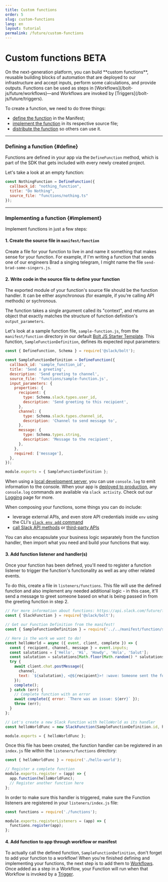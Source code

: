 ```yaml
---
title: Custom functions
order: 5
slug: custom-functions
lang: en
layout: tutorial
permalink: /future/custom-functions
---
```

# Custom functions <span class="label-beta">BETA</span>

<div class="section-content">
On the next-generation platform, you can build **custom functions**, reusable building blocks of automation that are deployed to our infrastructure and accept inputs, perform some calculations, and provide outputs. Functions can be used as steps in [Workflows](/bolt-js/future/workflows)&mdash;and Workflows are invoked by [Triggers](/bolt-js/future/triggers).

To create a function, we need to do three things: 
- [define the function](#define) in the Manifest;
- [implement the function](#implement) in its respective source file;
- [distribute the function](#distribute) so others can use it.
</div>

---

### Defining a function {#define}
Functions are defined in your app via the `DefineFunction` method, which is part of the SDK that gets included with every newly created project.

Let's take a look at an empty function:
```js
const NothingFunction = DefineFunction({
  callback_id: "nothing_function",
  title: "Do Nothing",
  source_file: "functions/nothing.ts"
});
```



---

### Implementing a function {#implement}

Implement functions in just a few steps:

#### 1. Create the source file in `manifest/function`
Create a file for your function to live in and name it something that makes sense for your function. For example, if I'm writing a function that sends one of our engineers Brad a singing telegram, I might name the file `send-brad-some-singers.js`.

#### 2. Write code in the source file to define your function
The exported module of your function's source file should be the function handler. It can be either asynchronous (for example, if you're calling API methods) or sychronous.

The function takes a single argument called its "context", and returns an object that exactly matches the structure of function definition's `output_parameters`.

Let's look at a sample function file, `sample-function.js`, from the `manifest/function` directory in our default [Bolt JS Starter Template](https://github.com/slack-samples/bolt-js-starter-template/tree/future). This function, `SampleFunctionDefinition`, defines its expected input parameters:
```js
const { DefineFunction, Schema } = require('@slack/bolt');

const SampleFunctionDefinition = DefineFunction({
  callback_id: 'sample_function_id',
  title: 'Send a greeting',
  description: 'Send greeting to channel',
  source_file: 'functions/sample-function.js',
  input_parameters: {
    properties: {
      recipient: {
        type: Schema.slack.types.user_id,
        description: 'Send greeting to this recipient',
      },
      channel: {
        type: Schema.slack.types.channel_id,
        description: 'Channel to send message to',
      },
      message: {
        type: Schema.types.string,
        description: 'Message to the recipient',
      },
    },
    required: ['message'],
  },
});

module.exports = { SampleFunctionDefinition };
```

When using a [local development server](/future/run), you can use `console.log` to emit information to the console. When your app is [deployed to production](/future/deploy), any `console.log` commands are available via `slack activity`. Check out our [Logging](/future/logging) page for more.

When composing your functions, some things you can do include:

* leverage external APIs, and even store API credentials inside `env` using the CLI's [`slack env add` command](/future/tools/cli#var-add)
* [call Slack API methods](/future/apicalls) or [third-party APIs](/future/apicalls/third-party)

You can also encapsulate your business logic separately from the function handler, then import what you need and build your functions that way.

#### 3. Add function listener and handler(s)
Once your function has been defined, you'll need to register a function listener to trigger the function's functionality as well as any other related events.

To do this, create a file in `listeners/functions`. This file will use the defined function and also implement any needed additional logic - in this case, it'll send a message to greet someone based on what is being passed in from the greeting function in step 2. 

```js
// For more information about functions: https://api.slack.com/future/functions
const { SlackFunction } = require('@slack/bolt');

// Get our Function Definition from the manifest!
const { SampleFunctionDefinition } = require('../../manifest/function/sample-function');

// Here is the work we want to do!
const helloWorld = async ({ event, client, complete }) => {
  const { recipient, channel, message } = event.inputs;
  const salutations = ['Hello', 'Hi', 'Howdy', 'Hola', 'Salut'];
  const salutation = salutations[Math.floor(Math.random() * salutations.length)];
  try {
    await client.chat.postMessage({
      channel,
      text: `${salutation}, <@${recipient}>! :wave: Someone sent the following greeting: \n\n>${message}`,
    });
    complete();
  } catch (err) {
    // Complete function with an error
    await complete({ error: `There was an issue: ${err}` });
    throw (err);
  }
};

// Let's create a new Slack Function with helloWorld as its handler
const helloWorldFunc = new SlackFunction(SampleFunctionDefinition.id, helloWorld);

module.exports = { helloWorldFunc };
```

Once this file has been created, the function handler can be registered in an `index.js` file within the `listeners/functions` directory:
```js
const { helloWorldFunc } = require('./hello-world');

// Register a complete function
module.exports.register = (app) => {
  app.function(helloWorldFunc);
  // Register another function here
};
```

In order to make sure this handler is triggered, make sure the Function listeners are registered in your `listeners/index.js` file:
```js
const functions = require('./functions');

module.exports.registerListeners = (app) => {
  functions.register(app);
};
```
#### 4. Add function to app through workflow or manifest
To actually call the defined function, `SampleFunctionDefinition`, don't forget to add your function to a workflow! When you're finished defining and implementing your functions, the next step is to add them to [Workflows](/bolt-js/future/workflows). Once added as a step in a Workflow, your Function will run when that Workflow is invoked by a [Trigger](/bolt-js/future/triggers).
